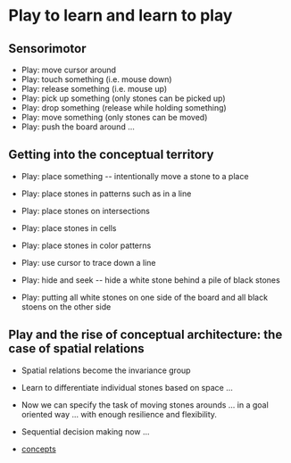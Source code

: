 # Play to learn and learn to play

## Sensorimotor

- Play: move cursor around
- Play: touch something (i.e. mouse down)
- Play: release something (i.e. mouse up)
- Play: pick up something (only stones can be picked up)
- Play: drop something (release while holding something)
- Play: move something (only stones can be moved)
- Play: push the board around ...

## Getting into the conceptual territory

- Play: place something -- intentionally move a stone to a place
- Play: place stones in patterns such as in a line
- Play: place stones on intersections
- Play: place stones in cells
- Play: place stones in color patterns

- Play: use cursor to trace down a line
- Play: hide and seek -- hide a white stone behind a pile of black stones
- Play: putting all white stones on one side of the board and all black stoens on the other side

## Play and the rise of conceptual architecture: the case of spatial relations

- Spatial relations become the invariance group

- Learn to differentiate individual stones based on space ...

- Now we can specify the task of moving stones arounds ... in a goal oriented way ... with enough resilience and flexibility.
- Sequential decision making now ...

- [concepts](concepts.md)


